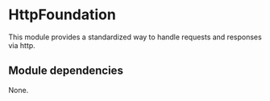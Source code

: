 # HttpFoundation
This module provides a standardized way to handle requests and responses via http.

## Module dependencies 
None.

